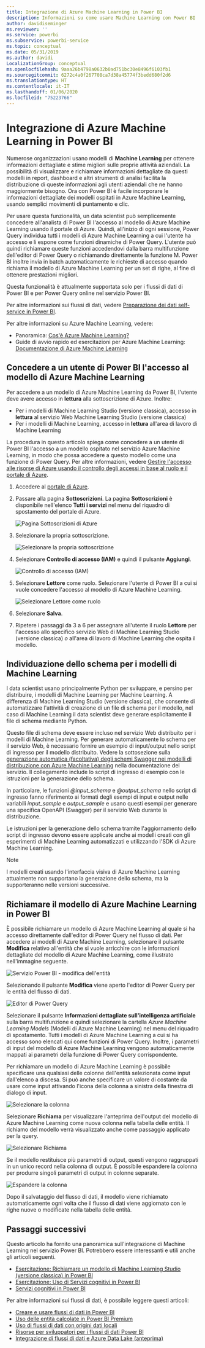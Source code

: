 ```yaml
---
title: Integrazione di Azure Machine Learning in Power BI
description: Informazioni su come usare Machine Learning con Power BI
author: davidiseminger
ms.reviewer: ''
ms.service: powerbi
ms.subservice: powerbi-service
ms.topic: conceptual
ms.date: 05/31/2019
ms.author: davidi
LocalizationGroup: conceptual
ms.openlocfilehash: 9aaa26b4798a0632b0ad751bc30e8496f6103fb1
ms.sourcegitcommit: 6272c4a0f267708ca7d38a45774f3bedd680f2d6
ms.translationtype: HT
ms.contentlocale: it-IT
ms.lasthandoff: 01/06/2020
ms.locfileid: "75223766"
---
```

# <a name="azure-machine-learning-integration-in-power-bi"></a>Integrazione di Azure Machine Learning in Power BI

Numerose organizzazioni usano modelli di **Machine Learning** per ottenere informazioni dettagliate e stime migliori sulle proprie attività aziendali. La possibilità di visualizzare e richiamare informazioni dettagliate da questi modelli in report, dashboard e altri strumenti di analisi facilita la distribuzione di queste informazioni agli utenti aziendali che ne hanno maggiormente bisogno.  Ora con Power BI è facile incorporare le informazioni dettagliate dei modelli ospitati in Azure Machine Learning, usando semplici movimenti di puntamento e clic.

Per usare questa funzionalità, un data scientist può semplicemente concedere all'analista di Power BI l'accesso al modello di Azure Machine Learning usando il portale di Azure.  Quindi, all'inizio di ogni sessione, Power Query individua tutti i modelli di Azure Machine Learning a cui l'utente ha accesso e li espone come funzioni dinamiche di Power Query.  L'utente può quindi richiamare queste funzioni accedendovi dalla barra multifunzione dell'editor di Power Query o richiamando direttamente la funzione M. Power BI inoltre invia in batch automaticamente le richieste di accesso quando richiama il modello di Azure Machine Learning per un set di righe, al fine di ottenere prestazioni migliori.

Questa funzionalità è attualmente supportata solo per i flussi di dati di Power BI e per Power Query online nel servizio Power BI.

Per altre informazioni sui flussi di dati, vedere [Preparazione dei dati self-service in Power BI](service-dataflows-overview.md).

Per altre informazioni su Azure Machine Learning, vedere:

- Panoramica:  [Cos'è Azure Machine Learning?](https://docs.microsoft.com/azure/machine-learning/service/overview-what-is-azure-ml)
- Guide di avvio rapido ed esercitazioni per Azure Machine Learning:  [Documentazione di Azure Machine Learning](https://docs.microsoft.com/azure/machine-learning/)

## <a name="granting-access-to-the-azure-ml-model-to-a-power-bi-user"></a>Concedere a un utente di Power BI l'accesso al modello di Azure Machine Learning

Per accedere a un modello di Azure Machine Learning da Power BI, l'utente deve avere accesso in **lettura** alla sottoscrizione di Azure.  Inoltre:

- Per i modelli di Machine Learning Studio (versione classica), accesso in **lettura** al servizio Web Machine Learning Studio (versione classica)
- Per i modelli di Machine Learning, accesso in **lettura** all'area di lavoro di Machine Learning

La procedura in questo articolo spiega come concedere a un utente di Power BI l'accesso a un modello ospitato nel servizio Azure Machine Learning, in modo che possa accedere a questo modello come una funzione di Power Query.  Per altre informazioni, vedere [Gestire l'accesso alle risorse di Azure usando il controllo degli accessi in base al ruolo e il portale di Azure](https://docs.microsoft.com/azure/role-based-access-control/role-assignments-portal).

1. Accedere al [portale di Azure](https://portal.azure.com).

2. Passare alla pagina **Sottoscrizioni**. La pagina **Sottoscrizioni** è disponibile nell'elenco **Tutti i servizi** nel menu del riquadro di spostamento del portale di Azure.

    ![Pagina Sottoscrizioni di Azure](media/service-machine-learning-integration/machine-learning-integration_01.png)

3. Selezionare la propria sottoscrizione.

    ![Selezionare la propria sottoscrizione](media/service-machine-learning-integration/machine-learning-integration_02.png)

4. Selezionare **Controllo di accesso (IAM)** e quindi il pulsante **Aggiungi**.

    ![Controllo di accesso (IAM)](media/service-machine-learning-integration/machine-learning-integration_03.png)

5. Selezionare **Lettore** come ruolo. Selezionare l'utente di Power BI a cui si vuole concedere l'accesso al modello di Azure Machine Learning.

    ![Selezionare Lettore come ruolo](media/service-machine-learning-integration/machine-learning-integration_04.png)

6. Selezionare **Salva**.

7. Ripetere i passaggi da 3 a 6 per assegnare all'utente il ruolo **Lettore** per l'accesso allo specifico servizio Web di Machine Learning Studio (versione classica) *o* all'area di lavoro di Machine Learning che ospita il modello.


## <a name="schema-discovery-for-machine-learning-models"></a>Individuazione dello schema per i modelli di Machine Learning

I data scientist usano principalmente Python per sviluppare, e persino per distribuire, i modelli di Machine Learning per Machine Learning.  A differenza di Machine Learning Studio (versione classica), che consente di automatizzare l'attività di creazione di un file di schema per il modello, nel caso di Machine Learning il data scientist deve generare esplicitamente il file di schema mediante Python.

Questo file di schema deve essere incluso nel servizio Web distribuito per i modelli di Machine Learning. Per generare automaticamente lo schema per il servizio Web, è necessario fornire un esempio di input/output nello script di ingresso per il modello distribuito. Vedere la sottosezione sulla [generazione automatica (facoltativa) degli schemi Swagger nei modelli di distribuzione con Azure Machine Learning](https://docs.microsoft.com/azure/machine-learning/service/how-to-deploy-and-where#optional-automatic-schema-generation) nella documentazione del servizio. Il collegamento include lo script di ingresso di esempio con le istruzioni per la generazione dello schema. 

In particolare, le funzioni *\@input_schema* e *\@output_schema* nello script di ingresso fanno riferimento ai formati degli esempi di input e output nelle variabili *input_sample* e *output_sample* e usano questi esempi per generare una specifica OpenAPI (Swagger) per il servizio Web durante la distribuzione.

Le istruzioni per la generazione dello schema tramite l'aggiornamento dello script di ingresso devono essere applicate anche ai modelli creati con gli esperimenti di Machine Learning automatizzati e utilizzando l'SDK di Azure Machine Learning.

> [!NOTE]
> I modelli creati usando l'interfaccia visiva di Azure Machine Learning attualmente non supportano la generazione dello schema, ma la supporteranno nelle versioni successive. 

## <a name="invoking-the-azure-ml-model-in-power-bi"></a>Richiamare il modello di Azure Machine Learning in Power BI

È possibile richiamare un modello di Azure Machine Learning al quale si ha accesso direttamente dall'editor di Power Query nel flusso di dati. Per accedere ai modelli di Azure Machine Learning, selezionare il pulsante **Modifica** relativo all'entità che si vuole arricchire con le informazioni dettagliate del modello di Azure Machine Learning, come illustrato nell'immagine seguente.

![Servizio Power BI - modifica dell'entità](media/service-machine-learning-integration/machine-learning-integration_05.png)

Selezionando il pulsante **Modifica** viene aperto l'editor di Power Query per le entità del flusso di dati.

![Editor di Power Query](media/service-machine-learning-integration/machine-learning-integration_06.png)

Selezionare il pulsante **Informazioni dettagliate sull'intelligenza artificiale** sulla barra multifunzione e quindi selezionare la cartella _Azure Machine Learning Models_ (Modelli di Azure Machine Learning) nel menu del riquadro di spostamento. Tutti i modelli di Azure Machine Learning a cui si ha accesso sono elencati qui come funzioni di Power Query. Inoltre, i parametri di input del modello di Azure Machine Learning vengono automaticamente mappati ai parametri della funzione di Power Query corrispondente.

Per richiamare un modello di Azure Machine Learning è possibile specificare una qualsiasi delle colonne dell'entità selezionata come input dall'elenco a discesa. Si può anche specificare un valore di costante da usare come input attivando l'icona della colonna a sinistra della finestra di dialogo di input.

![Selezionare la colonna](media/service-machine-learning-integration/machine-learning-integration_07.png)

Selezionare **Richiama** per visualizzare l'anteprima dell'output del modello di Azure Machine Learning come nuova colonna nella tabella delle entità. Il richiamo del modello verrà visualizzato anche come passaggio applicato per la query.

![Selezionare Richiama](media/service-machine-learning-integration/machine-learning-integration_08.png)

Se il modello restituisce più parametri di output, questi vengono raggruppati in un unico record nella colonna di output. È possibile espandere la colonna per produrre singoli parametri di output in colonne separate.

![Espandere la colonna](media/service-machine-learning-integration/machine-learning-integration_09.png)

Dopo il salvataggio del flusso di dati, il modello viene richiamato automaticamente ogni volta che il flusso di dati viene aggiornato con le righe nuove o modificate nella tabella delle entità.

## <a name="next-steps"></a>Passaggi successivi

Questo articolo ha fornito una panoramica sull'integrazione di Machine Learning nel servizio Power BI. Potrebbero essere interessanti e utili anche gli articoli seguenti. 

* [Esercitazione: Richiamare un modello di Machine Learning Studio (versione classica) in Power BI](service-tutorial-invoke-machine-learning-model.md)
* [Esercitazione: Uso di Servizi cognitivi in Power BI](service-tutorial-use-cognitive-services.md)
* [Servizi cognitivi in Power BI](service-cognitive-services.md)

Per altre informazioni sui flussi di dati, è possibile leggere questi articoli:
* [Creare e usare flussi di dati in Power BI](service-dataflows-create-use.md)
* [Uso delle entità calcolate in Power BI Premium](service-dataflows-computed-entities-premium.md)
* [Uso di flussi di dati con origini dati locali](service-dataflows-on-premises-gateways.md)
* [Risorse per sviluppatori per i flussi di dati Power BI](service-dataflows-developer-resources.md)
* [Integrazione di flussi di dati e Azure Data Lake (anteprima)](service-dataflows-azure-data-lake-integration.md)


